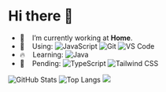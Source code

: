 # Hi there 👋

- 🏡  &nbsp;&nbsp; I’m currently working at **Home**.
- 🚀  &nbsp;&nbsp; Using: 
  ![JavaScript](https://img.shields.io/badge/-JavaScript-black?style=plastic&logo=javascript)
  ![Git](https://img.shields.io/badge/-Git-black?style=plastic&logo=git)
  ![VS Code](https://img.shields.io/badge/-VS%20Code-007ACC?style=plastic&logo=visual-studio-code)
- 🔥  &nbsp;&nbsp; Learning:
  ![Java](https://img.shields.io/badge/Java-beginner-black)
- 🚏  &nbsp;&nbsp; Pending:
  ![TypeScript](https://img.shields.io/badge/-TypeScript-black?style=plastic&logo=TypeScript)
  ![Tailwind CSS](https://img.shields.io/badge/-TailwindCSS-black?style=plastic&logo=Tailwind-CSS)
  
<img src="https://github-readme-stats.vercel.app/api?username=curly210102&count_private=true&show_icons=true" alt="GitHub Stats"/>
<img src="https://github-readme-stats.vercel.app/api/top-langs/?username=curly210102&layout=compact" alt="Top Langs"/>
<img src="https://github-readme-stats.vercel.app/api/wakatime?username=curly_brackets&v=2"/>

